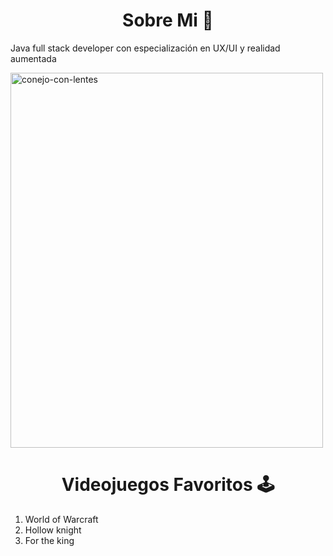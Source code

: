 <h1 align=center>Sobre Mi 🌸</h1>
<p>Java full stack developer con especialización en UX/UI y realidad aumentada</p>

<img align=center src="https://i.pinimg.com/originals/fc/4a/89/fc4a895dd9db691806e058b2d30c42da.jpg" alt="conejo-con-lentes" width="500" height="600"></img>

<h1 align=center>Videojuegos Favoritos 🕹️</h1>
<ol>
    <li>World of Warcraft</li>
    <li>Hollow knight</li>
    <li>For the king</li>
</ol>
